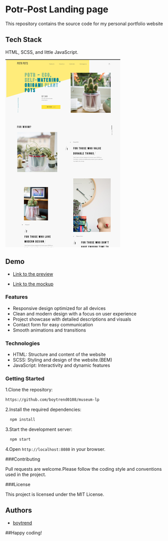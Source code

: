 # Potr-Post Landing page

This repository contains the source code for my personal portfolio website

## Tech Stack

HTML, SCSS, and little JavaScript.

![App Screenshot](https://github.com/boytrend0108/potr-post/blob/master/Screenshot_1.png?raw=true)

## Demo

- [Link to the preview](https://boytrend0108.github.io/potr-post/)

- [Link to the mockup](<https://www.figma.com/design/cRBCqE06cDrY3s4jX7h3iY/%D0%9D%D0%90%D0%9C%D0%A3-(Edit)?node-id=0-1&t=hxfFTMsHYgiUBguG-0>)

### Features

- Responsive design optimized for all devices
- Clean and modern design with a focus on user experience
- Project showcase with detailed descriptions and visuals
- Contact form for easy communication
- Smooth animations and transitions

### Technologies

- HTML: Structure and content of the website
- SCSS: Styling and design of the website.(BEM)
- JavaScript: Interactivity and dynamic features

### Getting Started

1.Clone the repository:

```bash
https://github.com/boytrend0108/museum-lp
```

2.Install the required dependencies:

```bash
  npm install
```

3.Start the development server:

```bash
  npm start
```

4.Open `http://localhost:8080` in your browser.

###Contributing

Pull requests are welcome.Please follow the coding style and conventions used in the project.

###License

This project is licensed under the MIT License.

## Authors

- [boytrend](https://github.com/boytrend0108)

##Happy coding!
